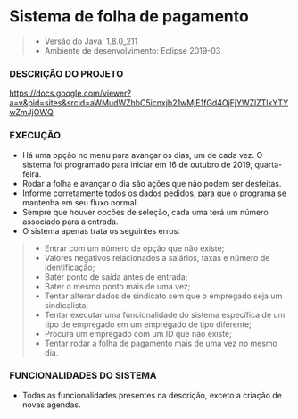 # Sistema de folha de pagamento

>- Versão do Java: 1.8.0_211
>- Ambiente de desenvolvimento: Eclipse 2019-03

### DESCRIÇÃO DO PROJETO 
 https://docs.google.com/viewer?a=v&pid=sites&srcid=aWMudWZhbC5icnxjb21wMjE1fGd4OjFjYWZlZTlkYTYwZmJjOWQ

### EXECUÇÃO
- Há uma opção no menu para avançar os dias, um de cada vez. O sistema foi programado para iniciar em 16 de outubro de 2019, quarta-feira.
- Rodar a folha e avançar o dia são ações que não podem ser desfeitas.
- Informe corretamente todos os dados pedidos, para que o programa se mantenha em seu fluxo normal.
- Sempre que houver opcões de seleção, cada uma terá um número associado para a entrada.
- O sistema apenas trata os seguintes erros:
>- Entrar com um número de opção que não existe;
>- Valores negativos relacionados a salários, taxas e número de identificação;
>- Bater ponto de saída antes de entrada;
>- Bater o mesmo ponto mais de uma vez;
>- Tentar alterar dados de sindicato sem que o empregado seja um sindicalista;
>- Tentar executar uma funcionalidade do sistema específica de um tipo de empregado em um empregado de tipo diferente;
>- Procura um empregado com um ID que não existe;
>- Tentar rodar a folha de pagamento mais de uma vez no mesmo dia.

### FUNCIONALIDADES DO SISTEMA
- Todas as funcionalidades presentes na descrição, exceto a criação de novas agendas.

